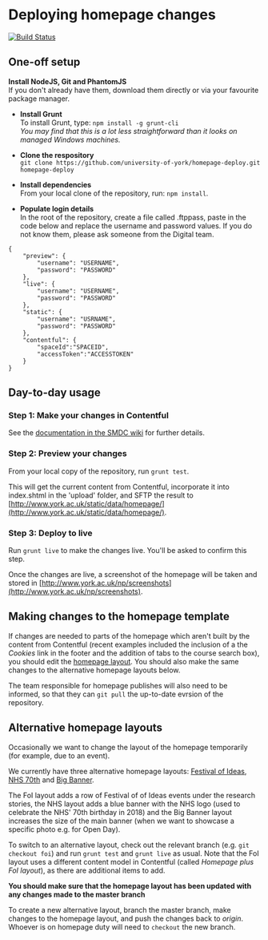 # Deploying homepage changes

[![Build Status](https://semaphoreci.com/api/v1/university-of-york/homepage-deploy/branches/master/badge.svg)](https://semaphoreci.com/university-of-york/homepage-deploy)

## One-off setup

__Install NodeJS, Git and PhantomJS__  
If you don't already have them, download them directly or via your favourite package manager.

* __Install Grunt__  
To install Grunt, type:
`npm install -g grunt-cli`  
*You may find that this is a lot less straightforward than it looks on managed Windows machines.*

* __Clone the respository__  
`git clone https://github.com/university-of-york/homepage-deploy.git homepage-deploy`

* __Install dependencies__  
From your local clone of the repository, run:
`npm install`.

* __Populate login details__  
In the root of the repository, create a file called .ftppass, paste in the code below and replace the username and password values. If you do not know them, please ask someone from the Digital team.

~~~~
{
	"preview": {        
        "username": "USERNAME",  
        "password": "PASSWORD"  
    },
    "live": {  
    	"username": "USERNAME",  
        "password": "PASSWORD"  
    },
    "static": {  
        "username": "USRNAME",  
        "password": "PASSWORD"  
    },  
    "contentful": {  
        "spaceId":"SPACEID",  
        "accessToken":"ACCESSTOKEN"  
    }  
}
~~~~

## Day-to-day usage

### Step 1: Make your changes in Contentful

See the [documentation in the SMDC wiki](https://wiki.york.ac.uk/display/SMDC/Homepage+publishing+with+Contentful) for further details.

### Step 2: Preview your changes

From your local copy of the repository, run `grunt test`.

This will get the current content from Contentful, incorporate it into index.shtml in the 'upload' folder, and SFTP the result to [http://www.york.ac.uk/static/data/homepage/](http://www.york.ac.uk/static/data/homepage/).

### Step 3: Deploy to live

Run `grunt live` to make the changes live. You'll be asked to confirm this step.

Once the changes are live, a screenshot of the homepage will be taken and stored in [http://www.york.ac.uk/np/screenshots](http://www.york.ac.uk/np/screenshots).

## Making changes to the homepage template

If changes are needed to parts of the homepage which aren't built by the content from Contentful (recent examples included the inclusion of a the _Cookies_ link in the footer and the addition of tabs to the course search box), you should edit the [homepage layout](./layouts/homepage.html). You should also make the same changes to the alternative homepage layouts below.

The team responsible for homepage publishes will also need to be informed, so that they can `git pull` the up-to-date evrsion of the repository.

## Alternative homepage layouts

Occasionally we want to change the layout of the homepage temporarily (for example, due to an event).

We currently have three alternative homepage layouts: [Festival of Ideas](../../tree/foi), [NHS 70th](../../tree/nhs) and [Big Banner](../../tree/big-banner).

The FoI layout adds a row of Festival of of Ideas events under the research stories, the NHS layout adds a blue banner with the NHS logo (used to celebrate the NHS' 70th birthday in 2018) and the Big Banner layout increases the size of the main banner (when we want to showcase a specific photo e.g. for Open Day).

To switch to an alternative layout, check out the relevant branch (e.g. `git checkout foi`) and run `grunt test` and `grunt live` as usual. Note that the FoI layout uses a different content model in Contentful (called _Homepage plus FoI layout_), as there are additional items to add.

**You should make sure that the homepage layout has been updated with any changes made to the master branch**

To create a new alternative layout, branch the master branch, make changes to the homepage layout, and push the changes back to _origin_. Whoever is on homepage duty will need to `checkout` the new branch.
